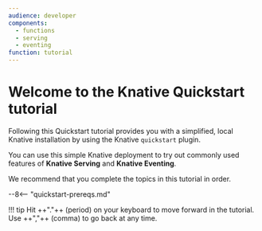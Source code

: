 ```yaml
---
audience: developer
components:
  - functions
  - serving
  - eventing
function: tutorial
---
```


# Welcome to the Knative Quickstart tutorial

Following this Quickstart tutorial provides you with a simplified, local Knative installation by using the Knative `quickstart` plugin.

You can use this simple Knative deployment to try out commonly used features of **Knative Serving** and **Knative Eventing**.

We recommend that you complete the topics in this tutorial in order.

--8<-- "quickstart-prereqs.md"

!!! tip
    Hit ++"."++ (period) on your keyboard to move forward in the tutorial. Use ++","++ (comma) to go back at any time.

<!--TODO: This tip only applies for users using a keyboard, i.e. not great for responsive design, since it doesn't work for users on mobile devices. Should we remove it or have it only appear on certain devices? Is responsive design really possible using mkdocs?-->
